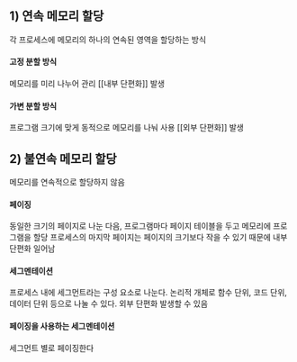 ## 1) 연속 메모리 할당
각 프로세스에 메모리의 하나의 연속된 영역을 할당하는 방식
#### 고정 분할 방식
메모리를 미리 나누어 관리
[[내부 단편화]] 발생
#### 가변 분할 방식
프로그램 크기에 맞게 동적으로 메모리를 나눠 사용
[[외부 단편화]] 발생
## 2) 불연속 메모리 할당
메모리를 연속적으로 할당하지 않음
#### 페이징
동일한 크기의 페이지로 나눈 다음, 프로그램마다 페이지 테이블을 두고 메모리에 프로그램을 할당
프로세스의 마지막 페이지는 페이지의 크기보다 작을 수 있기 때문에 내부 단편화 일어남
#### 세그멘테이션
프로세스 내에 세그먼트라는 구성 요소로 나눈다. 논리적 개체로 함수 단위, 코드 단위, 데이터 단위 등으로 나눌 수 있다. 외부 단편화 발생할 수 있음
#### 페이징을 사용하는 세그멘테이션
세그먼트 별로 페이징한다